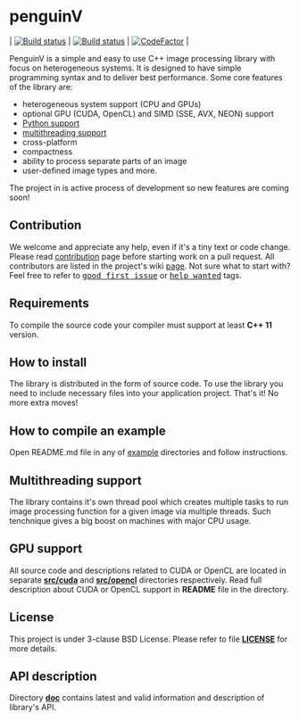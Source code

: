 penguinV
======
| [![Build status](https://travis-ci.org/ihhub/penguinV.svg?branch=master)](https://travis-ci.org/ihhub/penguinV) | [![Build status](https://ci.appveyor.com/api/projects/status/g4a42ac5ktra8utq/branch/master?svg=true)](https://ci.appveyor.com/project/ihhub/penguinv/branch/master) | [![CodeFactor](https://www.codefactor.io/repository/github/ihhub/penguinv/badge)](https://www.codefactor.io/repository/github/ihhub/penguinv) |

PenguinV is a simple and easy to use C++ image processing library with focus on heterogeneous systems. It is designed to have simple programming syntax and to deliver best performance. Some core features of the library are:

- heterogeneous system support (CPU and GPUs)
- optional GPU (CUDA, OpenCL) and SIMD (SSE, AVX, NEON) support
- [Python support](https://github.com/ihhub/penguinV/tree/master/src/python)
- [multithreading support](#multithreading-support)
- cross-platform
- compactness
- ability to process separate parts of an image
- user-defined image types and more.

The project in is active process of development so new features are coming soon!

Contribution
---------------------------
We welcome and appreciate any help, even if it's a tiny text or code change. Please read [contribution](https://github.com/ihhub/penguinV/blob/master/CONTRIBUTING.md) page before starting work on a pull request. All contributors are listed in the project's wiki [page](https://github.com/ihhub/penguinV/wiki/Contributors). 
Not sure what to start with? Feel free to refer to <kbd>[good first issue](https://github.com/ihhub/penguinV/issues?q=is%3Aissue+is%3Aopen+label%3A%22good+first+issue%22)</kbd> or <kbd>[help wanted](https://github.com/ihhub/penguinV/issues?q=is%3Aissue+is%3Aopen+label%3A%22help+wanted%22)</kbd> tags.

Requirements
---------------------------
To compile the source code your compiler must support at least **C++ 11** version.

How to install
---------------------------
The library is distributed in the form of source code. To use the library you need to include necessary files into your application project. That's it! No more extra moves!

How to compile an example
---------------------------
Open README.md file in any of [example](https://github.com/ihhub/penguinV/tree/master/examples) directories and follow instructions.

Multithreading support
---------------------------
The library contains it's own thread pool which creates multiple tasks to run image processing function for a given image via multiple threads. Such tenchnique gives a big boost on machines with major CPU usage.

GPU support
---------------------------
All source code and descriptions related to CUDA or OpenCL are located in separate [**src/cuda**](https://github.com/ihhub/penguinV/tree/master/src/cuda) and [**src/opencl**](https://github.com/ihhub/penguinV/tree/master/src/opencl) directories respectively. Read full description about CUDA or OpenCL support in **README** file in the directory.

License
---------------------------
This project is under 3-clause BSD License. Please refer to file [**LICENSE**](https://github.com/ihhub/penguinV/blob/master/LICENSE) for more details.

API description
---------------------------
Directory [**doc**](https://github.com/ihhub/penguinV/tree/master/doc) contains latest and valid information and description of library's API.
